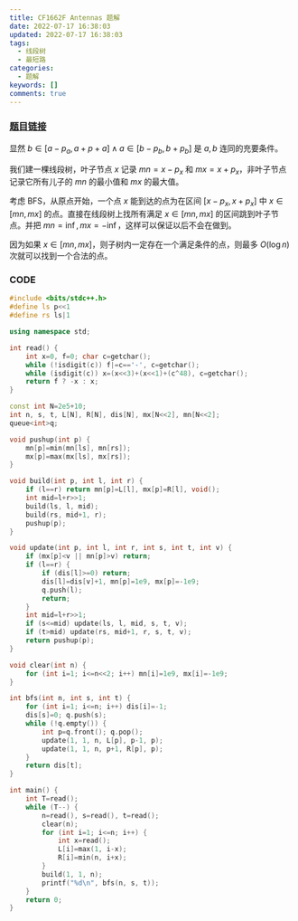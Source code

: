 ```yaml
---
title: CF1662F Antennas 题解
date: 2022-07-17 16:38:03
updated: 2022-07-17 16:38:03
tags:
  - 线段树
  - 最短路
categories:
  - 题解
keywords: []
comments: true
---
```

### [题目链接](https://www.luogu.com.cn/problem/CF1662F)

显然 $b\in[a-p_a,a+p+a]\wedge a\in[b-p_b,b+p_b]$ 是 $a,b$ 连同的充要条件。

我们建一棵线段树，叶子节点 $x$ 记录 $mn=x-p_x$ 和 $mx=x+p_x$，非叶子节点记录它所有儿子的 $mn$ 的最小值和 $mx$ 的最大值。

考虑 BFS，从原点开始，一个点 $x$ 能到达的点为在区间 $[x-p_x,x+p_x]$ 中 $x\in[mn,mx]$ 的点。直接在线段树上找所有满足 $x\in[mn,mx]$ 的区间跳到叶子节点。并把 $mn=\inf,mx=-\inf$，这样可以保证以后不会在做到。

因为如果 $x\in[mn,mx]$，则子树内一定存在一个满足条件的点，则最多 $O(\log n)$  次就可以找到一个合法的点。

### CODE

```cpp
#include <bits/stdc++.h>
#define ls p<<1
#define rs ls|1

using namespace std;

int read() {
	int x=0, f=0; char c=getchar();
	while (!isdigit(c)) f|=c=='-', c=getchar();
	while (isdigit(c)) x=(x<<3)+(x<<1)+(c^48), c=getchar();
	return f ? -x : x;
}

const int N=2e5+10;
int n, s, t, L[N], R[N], dis[N], mx[N<<2], mn[N<<2];
queue<int>q;

void pushup(int p) {
	mn[p]=min(mn[ls], mn[rs]);
	mx[p]=max(mx[ls], mx[rs]);
}

void build(int p, int l, int r) {
	if (l==r) return mn[p]=L[l], mx[p]=R[l], void();
	int mid=l+r>>1;
	build(ls, l, mid);
	build(rs, mid+1, r);
	pushup(p);
}

void update(int p, int l, int r, int s, int t, int v) {
	if (mx[p]<v || mn[p]>v) return;
	if (l==r) {
		if (dis[l]>=0) return;
		dis[l]=dis[v]+1, mn[p]=1e9, mx[p]=-1e9;
		q.push(l);
		return;
	}
	int mid=l+r>>1;
	if (s<=mid) update(ls, l, mid, s, t, v);
	if (t>mid) update(rs, mid+1, r, s, t, v);
	return pushup(p);
}

void clear(int n) {
	for (int i=1; i<=n<<2; i++) mn[i]=1e9, mx[i]=-1e9;
}

int bfs(int n, int s, int t) {
	for (int i=1; i<=n; i++) dis[i]=-1;
	dis[s]=0; q.push(s);
	while (!q.empty()) {
		int p=q.front(); q.pop();
		update(1, 1, n, L[p], p-1, p);
		update(1, 1, n, p+1, R[p], p);
	}
	return dis[t];
}

int main() {
	int T=read();
	while (T--) {
		n=read(), s=read(), t=read();
		clear(n);
		for (int i=1; i<=n; i++) {
			int x=read();
			L[i]=max(1, i-x);
			R[i]=min(n, i+x);
		}
		build(1, 1, n);
		printf("%d\n", bfs(n, s, t));
	}
	return 0;
}
```